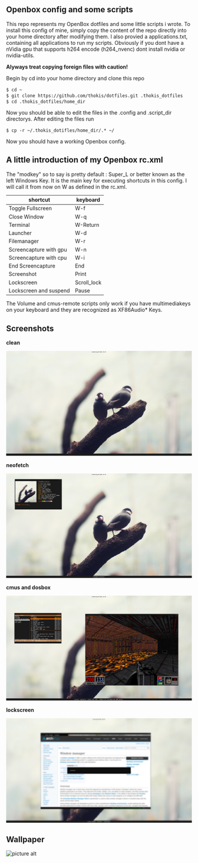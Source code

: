 ## Openbox config and some scripts ##

This repo represents my OpenBox dotfiles and some little scripts i wrote.
To install this config of mine, simply copy the content of the repo directly into your home directory after modifying them.
I also provied a applications.txt, containing all applications to run my scripts. Obviously if you dont have a nVidia gpu that supports h264 encode (h264_nvenc) dont install nvidia or nvidia-utils.

**Alyways treat copying foreign files with caution!**

Begin by cd into your home directory and clone this repo

    $ cd ~
    $ git clone https://github.com/thokis/dotfiles.git .thokis_dotfiles
    $ cd .thokis_dotfiles/home_dir
    
Now you should be able to edit the files in the .config and .script_dir directorys. After editing the files run

    $ cp -r ~/.thokis_dotifles/home_dir/.* ~/
    
Now you should have a working Openbox config.

## A little introduction of my Openbox rc.xml ##

The "modkey" so to say is pretty default : Super_L or better known as the left Windows Key. It is the main key for executing shortcuts in this config. I will call it from now on W as defined in the rc.xml.

shortcut  | keyboard
------------- | -------------
Toggle Fullscreen | W-f
Close Window | W-q
Terminal | W-Return
Launcher | W-d
Filemanager | W-r
Screencapture with gpu  | W-n
Screencapture with cpu | W-i
End Screencapture | End
Screenshot | Print
Lockscreen | Scroll_lock
Lockscreen and suspend | Pause

The Volume and cmus-remote scripts only work if you have multimediakeys on your keyboard and they are recognized as XF86Audio*
Keys.

## Screenshots ##

**clean**

![picture alt](https://raw.githubusercontent.com/thokis/dotfiles/master/screens/clean.jpg)

**neofetch**

![picture alt](https://raw.githubusercontent.com/thokis/dotfiles/master/screens/clean_neofetch.jpg)

**cmus and dosbox**

![picture alt](https://raw.githubusercontent.com/thokis/dotfiles/master/screens/cmus_blood.jpg)

**lockscreen**

![picture alt](https://raw.githubusercontent.com/thokis/dotfiles/master/screens/.lock.jpg)

## Wallpaper ##

![picture alt](https://raw.githubusercontent.com/thokis/dotfiles/master/home_dir/.config/wall.jpg)
